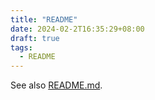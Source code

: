 ```yaml
---
title: "README"
date: 2024-02-2T16:35:29+08:00
draft: true
tags:
  - README
---
```


See also [README.md](https://github.com/liluzibird/blog/blob/main/README.md).

<!--more-->
